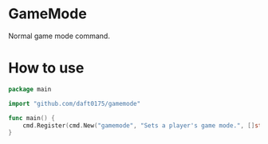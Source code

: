 # GameMode
Normal game mode command.

# How to use
```go
package main

import "github.com/daft0175/gamemode"

func main() {
    cmd.Register(cmd.New("gamemode", "Sets a player's game mode.", []string{""}, gamemode.GameMode{}))
}
```
